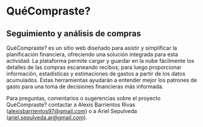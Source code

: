 # QuéCompraste?
## Seguimiento y análisis de compras

QuéCompraste? es un sitio web diseñado para asistir y simplificar la planificación financiera, ofreciendo una solución integrada para esta actividad. La plataforma permite cargar y guardar en la nube fácilmente los detalles de las compras escaneando recibos; para luego proporcionar información, estadísticas y estimaciones de gastos a partir de los datos acumulados. Estas herramientas ayudarán a entender mejor los patrones de gasto para una toma de decisiones financieras más informada.

Para preguntas, comentarios o sugerencias sobre el proyecto QuéCompraste? contactar a Alexis Barrientos Rivas (alexisbarrientos97@gmail.com) o a Ariel Sepulveda (ariel.sepulveda.ar@gmail.com).